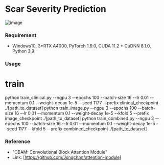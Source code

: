 Scar Severity Prediction
==========================

![image](https://user-images.githubusercontent.com/79613225/198250477-3924fb57-d3cd-4432-a36d-8740f1da47b3.png)


### Requirement
- Windows10, 3*RTX A4000, PyTorch 1.9.0, CUDA 11.2 + CuDNN 8.1.0, Python 3.9

### Usage
  # train
  python train_clinical.py --ngpu 3 --epochs 100 --batch-size 16 --lr 0.01 --momentum 0.1 --weight-decay 1e-5 --seed 1177 --prefix clinical_checkpoint ./[path_to_dataset]
  python train_image.py --ngpu 3 --epochs 100 --batch-size 16 --lr 0.01 --momentum 0.1 --weight-decay 1e-5 --kfold 5 --prefix image_checkpoint ./[path_to_dataset]
  python train_combined.py --ngpu 3 --epochs 100 --batch-size 16 --lr 0.01 --momentum 0.1 --weight-decay 1e-5 --seed 1177 --kfold 5 --prefix combined_checkpoint ./[path_to_dataset]

### Reference
- "CBAM: Convolutional Block Attention Module"
- Link: [https://github.com/Jongchan/attention-module]

